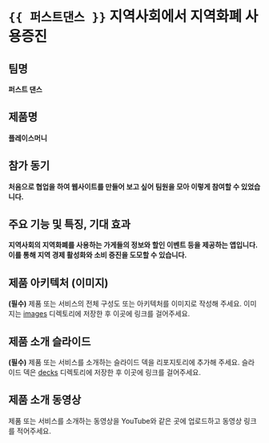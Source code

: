 # `{{ 퍼스트댄스 }}` 지역사회에서 지역화폐 사용증진

## 팀명

**퍼스트 댄스**

## 제품명

**플레이스머니** 

## 참가 동기

**처음으로 협업을 하여 웹사이트를 만들어 보고 싶어 팀원을 모아 이렇게 참여할 수 있었습니다.**

## 주요 기능 및 특징, 기대 효과

**지역사회의 지역화폐를 사용하는 가게들의 정보와 할인 이벤트 등을 제공하는 앱입니다.
이를 통해 지역 경제 활성화와 소비 증진을 도모할 수 있습니다.**

## 제품 아키텍처 (이미지)

**(필수)** 제품 또는 서비스의 전체 구성도 또는 아키텍처를 이미지로 작성해 주세요. 이미지는 [images](./images) 디렉토리에 저장한 후 이곳에 링크를 걸어주세요.

## 제품 소개 슬라이드

**(필수)** 제품 또는 서비스를 소개하는 슬라이드 덱을 리포지토리에 추가해 주세요. 슬라이드 덱은 [decks](./decks) 디렉토리에 저장한 후 이곳에 링크를 걸어주세요.

## 제품 소개 동영상

제품 또는 서비스를 소개하는 동영상을 YouTube와 같은 곳에 업로드하고 동영상 링크를 적어주세요.
